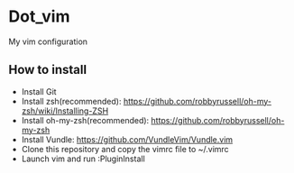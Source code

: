 # Dot_vim

My vim configuration 

## How to install

 - Install Git
 - Install zsh(recommended): https://github.com/robbyrussell/oh-my-zsh/wiki/Installing-ZSH
 - Install oh-my-zsh(recommended): https://github.com/robbyrussell/oh-my-zsh
 - Install Vundle: https://github.com/VundleVim/Vundle.vim
 - Clone this repository and copy the vimrc file to ~/.vimrc
 - Launch vim and run :PluginInstall
 
